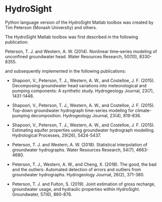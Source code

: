 # HydroSight
Python language version of the HydroSight Matlab toolbox was created by Tim Peterson (Monash University) and others. 

The HydroSight Matlab toolbox was first described in the following publication:

Peterson, T. J. and Western, A. W. (2014). Nonlinear time‐series modeling of unconfined groundwater head. Water Resources Research, 50(10), 8330-8355.

and subsequently implemented in the following publications: 

* Shapoori, V., Peterson, T. J., Western, A. W., and Costelloe, J. F. (2015). Decomposing groundwater head variations into meteorological and pumping components: A synthetic study. Hydrogeology Journal, 23(7), 1431-1448.

* Shapoori, V., Peterson, T. J., Western, A. W., and Costelloe, J. F. (2015). Top-down groundwater hydrograph time-series modeling for climate-pumping decomposition. Hydrogeology Journal, 23(4), 819-836.

* Shapoori, V., Peterson, T. J., Western, A. W., and Costelloe, J. F. (2015). Estimating aquifer properties using groundwater hydrograph modelling. Hydrological Processes, 29(26), 5424-5437.

* Peterson, T. J. and Western, A. W. (2018). Statistical interpolation of groundwater hydrographs. Water Resources Research, 54(7), 4663-4680.

* Peterson, T. J., Western, A. W., and Cheng, X. (2018). The good, the bad and the outliers: Automated detection of errors and outliers from groundwater hydrographs. Hydrogeology Journal, 26(2), 371-380.

* Peterson, T. J. and Fulton, S. (2019). Joint estimation of gross recharge, groundwater usage, and hydraulic properties within HydroSight. Groundwater, 57(6), 860-876.

